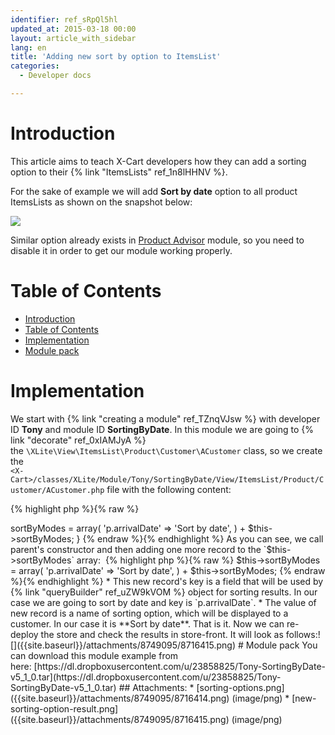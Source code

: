 ```yaml
---
identifier: ref_sRpQl5hl
updated_at: 2015-03-18 00:00
layout: article_with_sidebar
lang: en
title: 'Adding new sort by option to ItemsList'
categories:
  - Developer docs

---
```



# Introduction

This article aims to teach X-Cart developers how they can add a sorting option to their {% link "ItemsLists" ref_1n8lHHNV %}.

For the sake of example we will add **Sort by date** option to all product ItemsLists as shown on the snapshot below:

![]({{site.baseurl}}/attachments/8749095/8716414.png)

Similar option already exists in [Product Advisor](http://www.x-cart.com/extensions/addons/product-advisor.html) module, so you need to disable it in order to get our module working properly.

# Table of Contents

*   [Introduction](#introduction)
*   [Table of Contents](#table-of-contents)
*   [Implementation](#implementation)
*   [Module pack](#module-pack)

# Implementation

We start with {% link "creating a module" ref_TZnqVJsw %} with developer ID **Tony** and module ID **SortingByDate**. In this module we are going to {% link "decorate" ref_0xIAMJyA %} the `\XLite\View\ItemsList\Product\Customer\ACustomer` class, so we create the  
`<X-Cart>/classes/XLite/Module/Tony/SortingByDate/View/ItemsList/Product/Customer/ACustomer.php` file with the following content: 

{% highlight php %}{% raw %}
<?php
// vim: set ts=4 sw=4 sts=4 et:

namespace XLite\Module\Tony\SortingByDate\View\ItemsList\Product\Customer;

/**
 * ACustomer
 */
abstract class ACustomer extends \XLite\View\ItemsList\Product\Customer\ACustomer implements \XLite\Base\IDecorator
{
}
{% endraw %}{% endhighlight %}

Adding of new sorting option is as easy as changing the `__construct()` method in this class:

{% highlight php %}{% raw %}
    public function __construct(array $params = array())
    {
        parent::__construct($params);

        $this->sortByModes = array(
            'p.arrivalDate' => 'Sort by date',
        ) + $this->sortByModes;
    }
{% endraw %}{% endhighlight %}

As you can see, we call parent's constructor and then adding one more record to the `$this->sortByModes` array: 

{% highlight php %}{% raw %}
		$this->sortByModes = array(
            'p.arrivalDate' => 'Sort by date',
        ) + $this->sortByModes;
{% endraw %}{% endhighlight %}

*   This new record's key is a field that will be used by {% link "queryBuilder" ref_uZW9kVOM %} object for sorting results. In our case we are going to sort by date and key is `p.arrivalDate`.
*   The value of new record is a name of sorting option, which will be displayed to a customer. In our case it is **Sort by date**.

That is it. Now we can re-deploy the store and check the results in store-front. It will look as follows:![]({{site.baseurl}}/attachments/8749095/8716415.png)

# Module pack

You can download this module example from here: [https://dl.dropboxusercontent.com/u/23858825/Tony-SortingByDate-v5_1_0.tar](https://dl.dropboxusercontent.com/u/23858825/Tony-SortingByDate-v5_1_0.tar)

## Attachments:

* [sorting-options.png]({{site.baseurl}}/attachments/8749095/8716414.png) (image/png)  
* [new-sorting-option-result.png]({{site.baseurl}}/attachments/8749095/8716415.png) (image/png)
